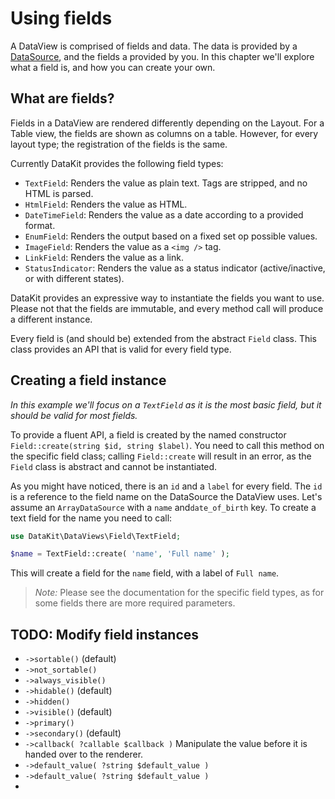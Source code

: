 # Using fields

A DataView is comprised of fields and data. The data is provided by a [DataSource](../create-a-data-source.md), and the
fields a provided by you. In this chapter we'll explore what a field is, and how you can create your own.

## What are fields?

Fields in a DataView are rendered differently depending on the Layout. For a Table view, the fields are shown as columns
on a table. However, for every layout type; the registration of the fields is the same.

Currently DataKit provides the following field types:

- `TextField`: Renders the value as plain text. Tags are stripped, and no HTML is parsed.
- `HtmlField`: Renders the value as HTML.
- `DateTimeField`: Renders the value as a date according to a provided format.
- `EnumField`: Renders the output based on a fixed set op possible values.
- `ImageField`: Renders the value as a `<img />` tag.
- `LinkField`: Renders the value as a link.
- `StatusIndicator`: Renders the value as a status indicator (active/inactive, or with different states).

DataKit provides an expressive way to instantiate the fields you want to use. Please not that the fields are immutable,
and every method call will produce a different instance.

Every field is (and should be) extended from the abstract `Field` class. This class provides an API that is valid
for every field type.

## Creating a field instance

*In this example we'll focus on a `TextField` as it is the most basic field, but it should be valid for most fields.*

To provide a fluent API, a field is created by the named constructor `Field::create(string $id, string $label)`. You
need to call this method on the specific field class; calling `Field::create` will result in an error, as the `Field`
class is abstract and cannot be instantiated.

As you might have noticed, there is an `id` and a `label` for every field. The `id` is a reference to the field name on
the DataSource the DataView uses. Let's assume an `ArrayDataSource` with a `name` and`date_of_birth` key. To create a
text field for the name you need to call:

```php
use DataKit\DataViews\Field\TextField;

$name = TextField::create( 'name', 'Full name' );
```

This will create a field for the `name` field, with a label of `Full name`.

> *Note:* Please see the documentation for the specific field types, as for some fields there are more required
> parameters.


## TODO: Modify field instances

- `->sortable()` (default)
- `->not_sortable()`
- `->always_visible()`
- `->hidable()` (default)
- `->hidden()`
- `->visible()` (default)
- `->primary()`
- `->secondary()` (default)
- `->callback( ?callable $callback )` Manipulate the value before it is handed over to the renderer.
- `->default_value( ?string $default_value )`
- `->default_value( ?string $default_value )`
- 
